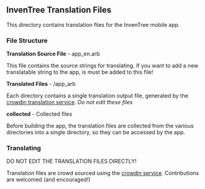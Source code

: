 ## InvenTree Translation Files

This directory contains translation files for the InvenTree mobile app.

### File Structure

**Translation Source File** - app_en.arb

This file contains the source strings for translating. If you want to add a new translatable string to the app, is must be added to this file!

**Translated Files** - <lc>/app_<lb>arb

Each directory contains a single translation output file, generated by the [crowdin translation service](https://crowdin.com/project/inventree). *Do not edit these files*

**collected** - Collected files

Before building the app, the translation files are collected from the various directories into a single directory, so they can be accessed by the app.

### Translating

DO NOT EDIT THE TRANSLATION FILES DIRECTLY!

Translation files are crowd sourced using the [crowdin service](https://crowdin.com/project/inventree). Contributions are welcomed (and encouraged!)
